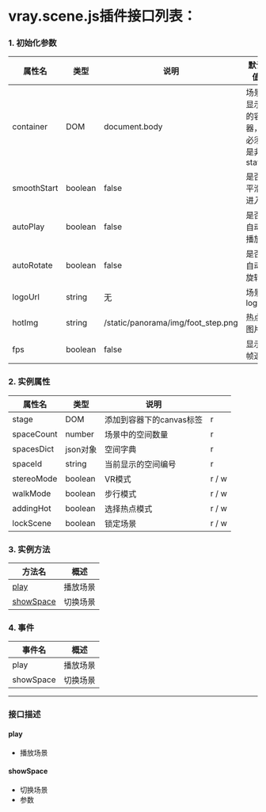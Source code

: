 # vray.scene.js插件接口列表：

### 1. 初始化参数


|属性名 | 类型 | 说明 | 默认值|
|----- | ---- | ---- | ------|
|container | DOM | document.body | 场景显示的容器，必须是非static |
|smoothStart | boolean | false | 是否平滑进入 |
|autoPlay | boolean | false | 是否自动播放 |
|autoRotate | boolean | false | 是否自动旋转 |
|logoUrl | string | 无 | 场景logo |
|hotImg | string | /static/panorama/img/foot_step.png | 热点图片 |
|fps | boolean | false | 显示帧速 |

### 2. 实例属性

|属性名 | 类型 | 说明 ||
|-------|-----|------|---|
|stage | DOM | 添加到容器下的canvas标签 | r |
|spaceCount | number | 场景中的空间数量 | r |
|spacesDict | json对象 | 空间字典 | r |
|spaceId | string | 当前显示的空间编号 | r |
|stereoMode | boolean | VR模式 |  r / w |
|walkMode | boolean | 步行模式 |  r / w |
|addingHot | boolean | 选择热点模式 |  r / w |
|lockScene | boolean | 锁定场景 |  r / w |

### 3. 实例方法

|方法名 | 概述 |
|------|------ |
|[play](#play_7) | 播放场景 |
|[showSpace](#showSpace_8) | 切换场景 |
    
### 4. 事件
    
|事件名 | 概述 |
|------|------- |
|play | 播放场景 |
|showSpace | 切换场景 |

---

### 接口描述

#### play
- 播放场景

#### showSpace
- 切换场景
- 参数